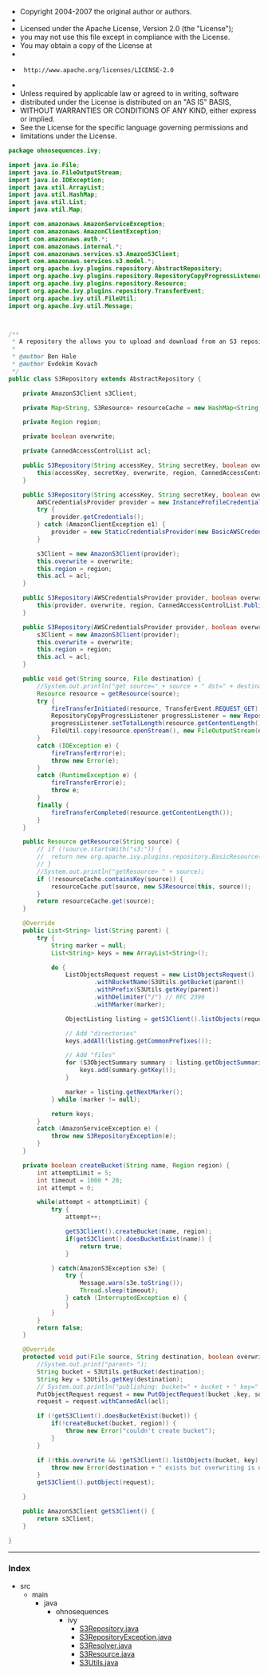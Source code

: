 
 * Copyright 2004-2007 the original author or authors.
 *
 * Licensed under the Apache License, Version 2.0 (the "License");
 * you may not use this file except in compliance with the License.
 * You may obtain a copy of the License at
 *
 *      http://www.apache.org/licenses/LICENSE-2.0
 *
 * Unless required by applicable law or agreed to in writing, software
 * distributed under the License is distributed on an "AS IS" BASIS,
 * WITHOUT WARRANTIES OR CONDITIONS OF ANY KIND, either express or implied.
 * See the License for the specific language governing permissions and
 * limitations under the License.


```java
package ohnosequences.ivy;

import java.io.File;
import java.io.FileOutputStream;
import java.io.IOException;
import java.util.ArrayList;
import java.util.HashMap;
import java.util.List;
import java.util.Map;

import com.amazonaws.AmazonServiceException;
import com.amazonaws.AmazonClientException;
import com.amazonaws.auth.*;
import com.amazonaws.internal.*;
import com.amazonaws.services.s3.AmazonS3Client;
import com.amazonaws.services.s3.model.*;
import org.apache.ivy.plugins.repository.AbstractRepository;
import org.apache.ivy.plugins.repository.RepositoryCopyProgressListener;
import org.apache.ivy.plugins.repository.Resource;
import org.apache.ivy.plugins.repository.TransferEvent;
import org.apache.ivy.util.FileUtil;
import org.apache.ivy.util.Message;



/**
 * A repository the allows you to upload and download from an S3 repository.
 *
 * @author Ben Hale
 * @author Evdokim Kovach
 */
public class S3Repository extends AbstractRepository {

	private AmazonS3Client s3Client;

	private Map<String, S3Resource> resourceCache = new HashMap<String, S3Resource>();

	private Region region;

	private boolean overwrite;

	private CannedAccessControlList acl;

	public S3Repository(String accessKey, String secretKey, boolean overwrite, Region region) {
		this(accessKey, secretKey, overwrite, region, CannedAccessControlList.PublicRead);
	}

	public S3Repository(String accessKey, String secretKey, boolean overwrite, Region region, CannedAccessControlList acl) {
		AWSCredentialsProvider provider = new InstanceProfileCredentialsProvider();
		try {
			provider.getCredentials();
		} catch (AmazonClientException e1) {
			provider = new StaticCredentialsProvider(new BasicAWSCredentials(accessKey, secretKey));
		}

		s3Client = new AmazonS3Client(provider);
		this.overwrite = overwrite;
		this.region = region;
		this.acl = acl;
	}

	public S3Repository(AWSCredentialsProvider provider, boolean overwrite, Region region) {
		this(provider, overwrite, region, CannedAccessControlList.PublicRead);
	}

	public S3Repository(AWSCredentialsProvider provider, boolean overwrite, Region region, CannedAccessControlList acl) {
		s3Client = new AmazonS3Client(provider);
		this.overwrite = overwrite;
		this.region = region;
		this.acl = acl;
	}

	public void get(String source, File destination) {
		//System.out.println("get source=" + source + " dst=" + destination.getPath());
		Resource resource = getResource(source);
		try {
			fireTransferInitiated(resource, TransferEvent.REQUEST_GET);
			RepositoryCopyProgressListener progressListener = new RepositoryCopyProgressListener(this);
			progressListener.setTotalLength(resource.getContentLength());
			FileUtil.copy(resource.openStream(), new FileOutputStream(destination), progressListener);
		}
		catch (IOException e) {
			fireTransferError(e);
			throw new Error(e);
		}
		catch (RuntimeException e) {
			fireTransferError(e);
			throw e;
		}
		finally {
			fireTransferCompleted(resource.getContentLength());
		}
	}

	public Resource getResource(String source) {
		// if (!source.startsWith("s3:")) {
		// 	return new org.apache.ivy.plugins.repository.BasicResource("", false, 0, 0, false);
		// }
		//System.out.println("getResource> " + source);
		if (!resourceCache.containsKey(source)) {
			resourceCache.put(source, new S3Resource(this, source));
		}
		return resourceCache.get(source);
	}

	@Override
	public List<String> list(String parent) {
		try {
			String marker = null;
			List<String> keys = new ArrayList<String>();

			do {
				ListObjectsRequest request = new ListObjectsRequest()
						.withBucketName(S3Utils.getBucket(parent))
						.withPrefix(S3Utils.getKey(parent))
						.withDelimiter("/") // RFC 2396
						.withMarker(marker);

				ObjectListing listing = getS3Client().listObjects(request);

				// Add "directories"
				keys.addAll(listing.getCommonPrefixes());

				// Add "files"
				for (S3ObjectSummary summary : listing.getObjectSummaries()) {
					keys.add(summary.getKey());
				}

				marker = listing.getNextMarker();
			} while (marker != null);

			return keys;
		}
		catch (AmazonServiceException e) {
			throw new S3RepositoryException(e);
		}
	}

	private boolean createBucket(String name, Region region) {
		int attemptLimit = 5;
		int timeout = 1000 * 20;
		int attempt = 0;

		while(attempt < attemptLimit) {
			try {
				attempt++;

				getS3Client().createBucket(name, region);
				if(getS3Client().doesBucketExist(name)) {
					return true;
				}

			} catch(AmazonS3Exception s3e) {
				try {
					Message.warn(s3e.toString());
					Thread.sleep(timeout);
				} catch (InterruptedException e) {
				}
			}
		}
		return false;
	}

	@Override
	protected void put(File source, String destination, boolean overwrite) {
		//System.out.print("parent> ");
		String bucket = S3Utils.getBucket(destination);
		String key = S3Utils.getKey(destination);
		// System.out.println("publishing: bucket=" + bucket + " key=" + key);
		PutObjectRequest request = new PutObjectRequest(bucket ,key, source);
		request = request.withCannedAcl(acl);

		if (!getS3Client().doesBucketExist(bucket)) {
			if(!createBucket(bucket, region)) {
				throw new Error("couldn't create bucket");
			}
		}

		if (!this.overwrite && !getS3Client().listObjects(bucket, key).getObjectSummaries().isEmpty()) {
			throw new Error(destination + " exists but overwriting is disabled");
		}
		getS3Client().putObject(request);

	}

	public AmazonS3Client getS3Client() {
		return s3Client;
	}

}

```


------

### Index

+ src
  + main
    + java
      + ohnosequences
        + ivy
          + [S3Repository.java][main/java/ohnosequences/ivy/S3Repository.java]
          + [S3RepositoryException.java][main/java/ohnosequences/ivy/S3RepositoryException.java]
          + [S3Resolver.java][main/java/ohnosequences/ivy/S3Resolver.java]
          + [S3Resource.java][main/java/ohnosequences/ivy/S3Resource.java]
          + [S3Utils.java][main/java/ohnosequences/ivy/S3Utils.java]

[main/java/ohnosequences/ivy/S3Repository.java]: S3Repository.java.md
[main/java/ohnosequences/ivy/S3RepositoryException.java]: S3RepositoryException.java.md
[main/java/ohnosequences/ivy/S3Resolver.java]: S3Resolver.java.md
[main/java/ohnosequences/ivy/S3Resource.java]: S3Resource.java.md
[main/java/ohnosequences/ivy/S3Utils.java]: S3Utils.java.md